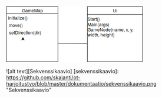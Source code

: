 ![alt text][Luokkakaavio]

[luokkakaavio]: https://github.com/skajanti/ot-harjoitustyo/blob/master/dokumentaatio/luokkakaavio.png "Luokkakaavio"



![alt text][Sekvenssikaavio]
[sekvenssikaavio]: https://github.com/skajanti/ot-harjoitustyo/blob/master/dokumentaatio/sekvenssikaavio.png "Sekvenssikaavio"
